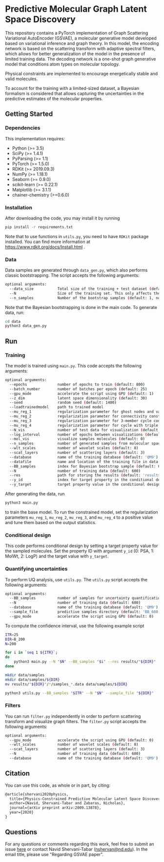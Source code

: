 Predictive Molecular Graph Latent Space Discovery
======================================

This repository contains a PyTorch implementation of Graph Scattering Variational AutoEncoder (GSVAE), a molecular generative model developed based on variational inference and graph theory. In this model, the encoding network is based on the scattering transform with adaptive spectral filters, which allows for better generalization of the model in the presence of limited training data. The decoding network is a one-shot graph generative model that conditions atom types on molecular topology.

Physical constraints are implemented to encourage energetically stable and valid molecules.

To account for the training with a limited-sized dataset, a Bayesian formalism is considered that allows capturing the uncertainties in the predictive estimates of the molecular properties.

## Getting Started

### Dependencies

This implementation requires:

* Python (>= 3.5)
* SciPy (>= 1.4.1)
* PyParsing (>= 1.1)
* PyTorch (>= 1.5.0)
* RDKit (>= 2019.09.3)
* NumPy (>= 1.18.1)
* Seaborn (>= 0.9.0)
* scikit-learn (>= 0.22.1)
* Matplotlib (>= 3.1.1)
* chainer-chemistry (>=0.6.0)

### Installation

After downloading the code, you may install it by running

```bash
pip install -r requirements.txt
```

Note that to use functions in `utils.py`, you need to have `RDKit` package installed. You can find more information at https://www.rdkit.org/docs/Install.html .

### Data

Data samples are generated through `data_gen.py`, which also performs classic bootstrapping. The script accepts the following arguments:

```bash
optional arguments:
  --data_size           Total size of the training + test dataset (default: 100000)
  --N                   Size of the training set. This only affects the bootstrapping (default: 600)
  --n_samples           Number of the bootstrap samples (default: 1, no bootstrap)
```

Note that the Bayesian bootstrapping is done in the main code. To generate data, run:

```bash
cd data
python3 data_gen.py
```

## Run

### Training

The model is trained using `main.py`. This code accepts the following arguments:

```bash
optional arguments:
  --epochs              number of epochs to train (default: 800)
  --batch_number        number of batches per epoch (default: 25)
  --gpu_mode            accelerate the script using GPU (default: 1)
  --z_dim               latent space dimensionality (default: 30)
  --seed                random seed (default: 1400)
  --loadtrainedmodel    path to trained model
  --mu_reg_1            regularization parameter for ghost nodes and valence constraint (default: 0)
  --mu_reg_2            regularization parameter for connectivity constraint (default: 0)
  --mu_reg_3            regularization parameter for 3-member cycle constraint (default: 0)
  --mu_reg_4            regularization parameter for cycle with triple bond constraint (default: 0)
  --N_vis               number of test data for visualization (default: 3000)
  --log_interval        number of epochs between visualizations (default: 200)
  --mol_vis             visualize samples molecules (default: 0)
  --n_samples           number of generated samples from molecular space (default: 10000)
  --wlt_scales          number of wavelet scales (default: 8)
  --scat_layers         number of scattering layers (default: 3)
  --database            name of the training database (default: 'QM9')
  --datafile            name and location of the training file in data folder (default: 'QM9_0.data')
  --BB_samples          index for Bayesian bootstrap sample (default: 0)
  --N                   number of training data (default: 600)
  --res                 path for storing the results (default: 'results/')
  --y_id                index for target property in the conditional design (default: None, unconditional design)
  --y_target            target property value in the conditional design (default: None, unconditional design)
```

After generating the data, run

```bash
python3 main.py
```

to train the base model. To run the constrained model, set the regularization parameters `mu_reg_1`, `mu_reg_2`, `mu_reg_3`, and `mu_reg_4` to a positive value and tune them based on the output statistics.

### Conditional design

This code performs conditional design by setting a target property value for the sampled molecules. Set the property ID with argument `y_id` (0: PSA, 1: MolWt, 2: LogP) and the target value with `y_target`.

### Quantifying uncertainties

To perform UQ analysis, use `utils.py`. The `utils.py` script accepts the following arguments:

```bash
optional arguments:
  --BB_samples          number of samples for uncertainty quantification (default: 0)
  --N                   number of training data (default: 600)
  --database            name of the training database (default: 'QM9')
  --sample_file         predictive samples directory (default: 'BB_600')
  --gpu_mode            accelerate the script using GPU (default: 0)
```

To compute the confidence interval, use the following example script

```bash
ITR=25
DIR=B_200
N=200

for i in `seq 1 ${ITR}`;
do
    python3 main.py --N "$N" --BB_samples "$i" --res results/"${DIR}"
done

mkdir data/samples
mkdir data/samples/${DIR}
mv results/"${DIR}"/*/samples_*.data data/samples/${DIR}

python3 utils.py --BB_samples "$ITR" --N "$N" --sample_file "${DIR}"
```

### Filters

You can run `filter.py` independently in order to perform scattering transform and visualize graph filters. The `filter.py` script accepts the following arguments:

```bash
optional arguments:
  --gpu_mode            accelerate the script using GPU (default: 0)
  --wlt_scales          number of wavelet scales (default: 8)
  --scat_layers         number of scattering layers (default: 3)
  --N                   number of training data (default: 600)
  --database            name of the training database (default: 'QM9')
```

## Citation

You can use this code, as whole or in part, by citing:
```latex
@article{shervani2020physics,
  title={Physics-Constrained Predictive Molecular Latent Space Discovery with Graph Scattering Variational Autoencoder},
  author={Navid, Shervani-Tabar and Zabaras, Nicholas},
  journal={arXiv preprint arXiv:2009.13878},
  year={2020}
}
```

## Questions

For any questions or comments regarding this work, feel free to submit an issue [here](https://github.com/nshervt/GSVAE/issues) or contact Navid Shervani-Tabar (nshervan@nd.edu). In the email title, please use "Regarding GSVAE paper".
